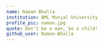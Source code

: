 ```yaml
---
name: Naman Bhalla
institution: BML Munjal University
profile_pic: naman.jpg
quote: Don't be a man, be a child!
github_user: Naman-Bhalla
---
```

